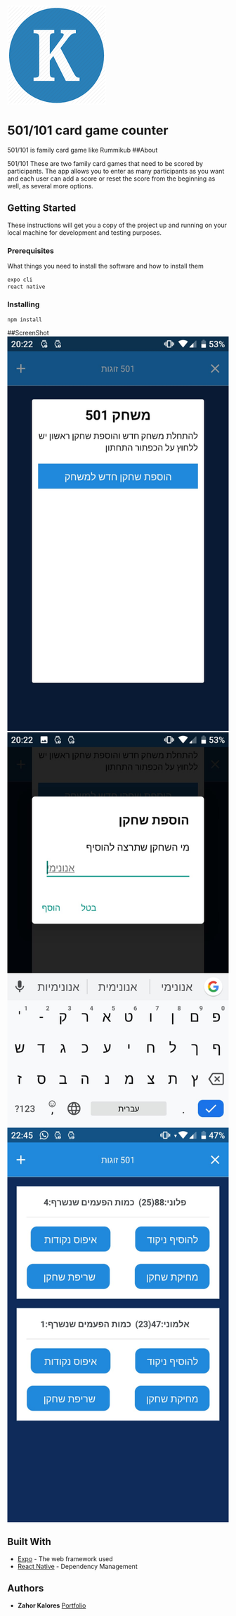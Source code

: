![](assets/k.png)
# 501/101 card game counter

501/101 is family card game like Rummikub
##About

501/101 These are two family card games that need to be scored by participants.
The app allows you to enter as many participants as you want and each user can add a score or reset the score from the beginning as well, as several more options.
## Getting Started

These instructions will get you a copy of the project up and running on your local machine for development and testing purposes. 

### Prerequisites

What things you need to install the software and how to install them

```
expo cli
react native
```

### Installing

```
npm install
```
##ScreenShot
![start page](assets/1.jpeg)
![insert new player](assets/2.jpeg)
![2 players page](assets/3.jpeg)

## Built With

* [Expo](http://www.dropwizard.io/1.0.2/docs/) - The web framework used
* [React Native](https://maven.apache.org/) - Dependency Management




## Authors

* **Zahor Kalores**  [Portfolio](https://zahor55.github.io/)




